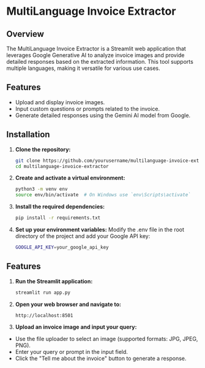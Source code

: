 # MultiLanguage Invoice Extractor

## Overview

The MultiLanguage Invoice Extractor is a Streamlit web application that leverages Google Generative AI to analyze invoice images and provide detailed responses based on the extracted information. This tool supports multiple languages, making it versatile for various use cases.

## Features

- Upload and display invoice images.
- Input custom questions or prompts related to the invoice.
- Generate detailed responses using the Gemini AI model from Google.

## Installation

1. **Clone the repository:**
   ```bash
   git clone https://github.com/yourusername/multilanguage-invoice-extractor.git
   cd multilanguage-invoice-extractor

2. **Create and activate a virtual environment:**
   ```bash
   python3 -m venv env
   source env/bin/activate  # On Windows use `env\Scripts\activate`

3. **Install the required dependencies:**
   ```bash
   pip install -r requirements.txt


4. **Set up your environment variables:**
   Modify the .env file in the root directory of the project and add your Google API key:
   ```bash
   GOOGLE_API_KEY=your_google_api_key


## Features
1. **Run the Streamlit application:**
   ```bash
   streamlit run app.py

2. **Open your web browser and navigate to:**
   ```bash
   http://localhost:8501

3. **Upload an invoice image and input your query:**

- Use the file uploader to select an image (supported formats: JPG, JPEG, PNG).
- Enter your query or prompt in the input field.
- Click the "Tell me about the invoice" button to generate a response.
